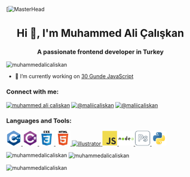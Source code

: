 [![MasterHead](https://www.google.com/url?sa=i&url=https%3A%2F%2Fhypernet.com.tr%2Fblog-en-populer-programlama-dilleri-55&psig=AOvVaw1AfNTRlEu3lietWs-JB1j2&ust=1702076734677000&source=images&cd=vfe&opi=89978449&ved=0CBEQjRxqFwoTCPjW_Yy4_oIDFQAAAAAdAAAAABAD)
<h1 align="center">Hi 👋, I'm Muhammed Ali Çalışkan</h1>
<h3 align="center">A passionate frontend developer in Turkey</h3>

<p align="left"> <img src="https://komarev.com/ghpvc/?username=muhammedalicaliskan&label=Profile%20views&color=0e75b6&style=flat" alt="muhammedalicaliskan" /> </p>

- 🔭 I’m currently working on [30 Gunde JavaScript](https://www.youtube.com/playlist?list=PL9SKbqfoB5eBb9da-TH3-0MRUnHApntgS)

<h3 align="left">Connect with me:</h3>
<p align="left">
<a href="https://linkedin.com/in/muhammed ali caliskan" target="blank"><img align="center" src="https://raw.githubusercontent.com/rahuldkjain/github-profile-readme-generator/master/src/images/icons/Social/linked-in-alt.svg" alt="muhammed ali caliskan" height="30" width="40" /></a>
<a href="https://instagram.com/@maliicaliskan" target="blank"><img align="center" src="https://raw.githubusercontent.com/rahuldkjain/github-profile-readme-generator/master/src/images/icons/Social/instagram.svg" alt="@maliicaliskan" height="30" width="40" /></a>
<a href="https://www.youtube.com/c/@maliicaliskan" target="blank"><img align="center" src="https://raw.githubusercontent.com/rahuldkjain/github-profile-readme-generator/master/src/images/icons/Social/youtube.svg" alt="@maliicaliskan" height="30" width="40" /></a>
</p>

<h3 align="left">Languages and Tools:</h3>
<p align="left"> <a href="https://www.w3schools.com/cpp/" target="_blank" rel="noreferrer"> <img src="https://raw.githubusercontent.com/devicons/devicon/master/icons/cplusplus/cplusplus-original.svg" alt="cplusplus" width="40" height="40"/> </a> <a href="https://www.w3schools.com/cs/" target="_blank" rel="noreferrer"> <img src="https://raw.githubusercontent.com/devicons/devicon/master/icons/csharp/csharp-original.svg" alt="csharp" width="40" height="40"/> </a> <a href="https://www.w3schools.com/css/" target="_blank" rel="noreferrer"> <img src="https://raw.githubusercontent.com/devicons/devicon/master/icons/css3/css3-original-wordmark.svg" alt="css3" width="40" height="40"/> </a> <a href="https://www.w3.org/html/" target="_blank" rel="noreferrer"> <img src="https://raw.githubusercontent.com/devicons/devicon/master/icons/html5/html5-original-wordmark.svg" alt="html5" width="40" height="40"/> </a> <a href="https://www.adobe.com/in/products/illustrator.html" target="_blank" rel="noreferrer"> <img src="https://www.vectorlogo.zone/logos/adobe_illustrator/adobe_illustrator-icon.svg" alt="illustrator" width="40" height="40"/> </a> <a href="https://developer.mozilla.org/en-US/docs/Web/JavaScript" target="_blank" rel="noreferrer"> <img src="https://raw.githubusercontent.com/devicons/devicon/master/icons/javascript/javascript-original.svg" alt="javascript" width="40" height="40"/> </a> <a href="https://nodejs.org" target="_blank" rel="noreferrer"> <img src="https://raw.githubusercontent.com/devicons/devicon/master/icons/nodejs/nodejs-original-wordmark.svg" alt="nodejs" width="40" height="40"/> </a> <a href="https://www.photoshop.com/en" target="_blank" rel="noreferrer"> <img src="https://raw.githubusercontent.com/devicons/devicon/master/icons/photoshop/photoshop-line.svg" alt="photoshop" width="40" height="40"/> </a> <a href="https://www.python.org" target="_blank" rel="noreferrer"> <img src="https://raw.githubusercontent.com/devicons/devicon/master/icons/python/python-original.svg" alt="python" width="40" height="40"/> </a> </p>

<p><img align="left" src="https://github-readme-stats.vercel.app/api/top-langs?username=muhammedalicaliskan&show_icons=true&locale=en&layout=compact" alt="muhammedalicaliskan" /></p>

<p>&nbsp;<img align="center" src="https://github-readme-stats.vercel.app/api?username=muhammedalicaliskan&show_icons=true&locale=en" alt="muhammedalicaliskan" /></p>

<p><img align="center" src="https://github-readme-streak-stats.herokuapp.com/?user=muhammedalicaliskan&" alt="muhammedalicaliskan" /></p>

